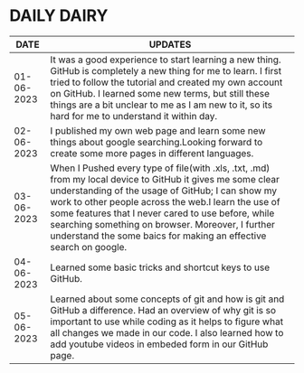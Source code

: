 # DAILY DAIRY

| DATE | UPDATES |
|------|-------- |
|01-06-2023|It was a good experience to start learning a new thing. GitHub is completely  a new thing for me to learn. I first tried to follow the tutorial and created my own account on GitHub. I learned some new terms, but still these things are a bit unclear to me as I am new to it, so its hard for me to understand it within day.|
|02-06-2023|I published my own web page and learn some new things about google searching.Looking forward to create some more pages in different languages.|
|03-06-2023|When I Pushed every type of file(with .xls, .txt, .md) from my local device to GitHub it gives me some clear understanding of the usage of GitHub; I can show my work to other people across the web.I learn the use of some features that I never cared to use before, while searching something on browser. Moreover, I further understand the some baics for making an effective search on google.|
|04-06-2023| Learned some basic tricks and shortcut keys to use GitHub.|
|05-06-2023| Learned about some concepts of git and how is git and GitHub a difference. Had an overview of why git is so important to use while coding as it helps to figure what all changes we made in our code.  I also learned how to add youtube videos in embeded form in our GitHub page.|
